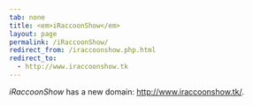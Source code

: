 ```yaml
---
tab: none
title: <em>iRaccoonShow</em>
layout: page
permalink: /iRaccoonShow/
redirect_from: /iraccoonshow.php.html
redirect_to:
  - http://www.iraccoonshow.tk
---
```


_iRaccoonShow_ has a new domain: <http://www.iraccoonshow.tk/>.